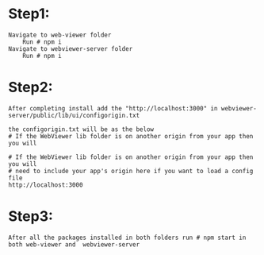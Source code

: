 # Step1:
    Navigate to web-viewer folder
        Run # npm i
    Navigate to webviewer-server folder
        Run # npm i  

# Step2:
    After completing install add the "http://localhost:3000" in webviewer-server/public/lib/ui/configorigin.txt

    the configorigin.txt will be as the below
    # If the WebViewer lib folder is on another origin from your app then you will
```
# If the WebViewer lib folder is on another origin from your app then you will
# need to include your app's origin here if you want to load a config file
http://localhost:3000
```


# Step3:
    After all the packages installed in both folders run # npm start in both web-viewer and  webviewer-server